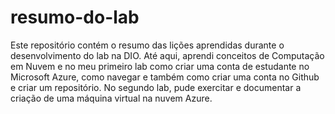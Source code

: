# resumo-do-lab
Este repositório contém o resumo das lições aprendidas durante o desenvolvimento do lab na DIO.
Até aqui, aprendi conceitos de Computação em Nuvem e no meu primeiro lab como criar uma conta de estudante no Microsoft Azure, como navegar e também como criar uma conta no Github e criar um repositório.
No segundo lab, pude exercitar e documentar a criação de uma máquina virtual na nuvem Azure.


